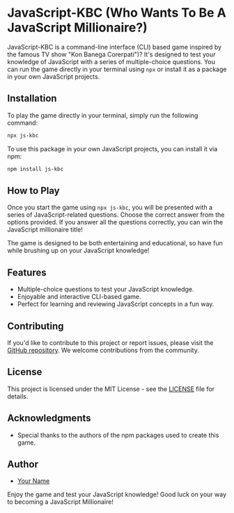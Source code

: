 # JavaScript-KBC (Who Wants To Be A JavaScript Millionaire?)

JavaScript-KBC is a command-line interface (CLI) based game inspired by the famous TV show "Kon Banega Corerpati")? It's designed to test your knowledge of JavaScript with a series of multiple-choice questions. You can run the game directly in your terminal using `npx` or install it as a package in your own JavaScript projects.

## Installation

To play the game directly in your terminal, simply run the following command:

```bash
npx js-kbc
```

To use this package in your own JavaScript projects, you can install it via npm:

```bash
npm install js-kbc
```

## How to Play

Once you start the game using `npx js-kbc`, you will be presented with a series of JavaScript-related questions. Choose the correct answer from the options provided. If you answer all the questions correctly, you can win the JavaScript millionaire title!

The game is designed to be both entertaining and educational, so have fun while brushing up on your JavaScript knowledge!

## Features

- Multiple-choice questions to test your JavaScript knowledge.
- Enjoyable and interactive CLI-based game.
- Perfect for learning and reviewing JavaScript concepts in a fun way.

## Contributing

If you'd like to contribute to this project or report issues, please visit the [GitHub repository](https://github.com/pb2204/JavaScript-KBC). We welcome contributions from the community.

## License

This project is licensed under the MIT License - see the [LICENSE](LICENSE) file for details.

## Acknowledgments

- Special thanks to the authors of the npm packages used to create this game.

## Author

- [Your Name](https://pabitrabanerjee.me)

Enjoy the game and test your JavaScript knowledge! Good luck on your way to becoming a JavaScript Millionaire!